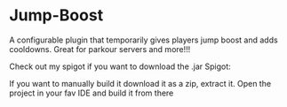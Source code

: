 # Jump-Boost
A configurable plugin that temporarily gives players jump boost and adds cooldowns.  Great for parkour servers and more!!!

Check out my spigot if you want to download the .jar
Spigot:

If you want to manually build it download it as a zip, extract it. Open the project in your fav IDE and build it from there
